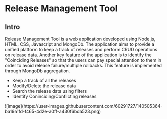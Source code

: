 # Release Management Tool
<h2>Intro</h2>
<p>
Release Management Tool is a web application developed using Node.js, HTML, CSS, Javascript and MongoDb. The application aims to provide a unified platform to keep a track of releases and perform CRUD operations on release data. Another key feature of the application is to identify the "Coinciding Releases" so that the users can pay special attention to them in order to avoid release failure/multiple rollbacks. This feature is implemented through MongoDb aggregation.<br>
  <ul>
    <li>Keep a track of all the releases</li>
    <li>Modify/Delete the release data</li>
    <li>Search the release data using filters</li>
    <li>Identify Coninciding/Conflicting releases</li>
  </ul>
  ![image](https://user-images.githubusercontent.com/60291727/140505364-ba19a1fd-f465-4d2e-a0ff-a430f6bda523.png)
</p>
